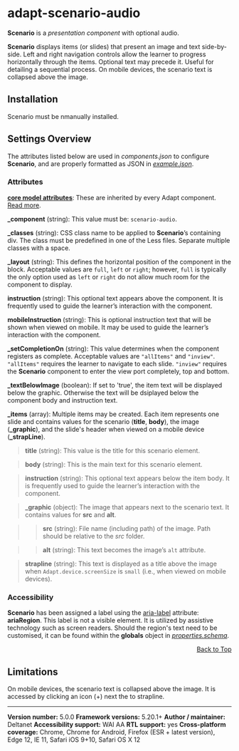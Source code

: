 # adapt-scenario-audio  

**Scenario** is a *presentation component* with optional audio.

**Scenario** displays items (or slides) that present an image and text side-by-side. Left and right navigation controls allow the learner to progress horizontally through the items. Optional text may precede it. Useful for detailing a sequential process. On mobile devices, the scenario text is collapsed above the image.

## Installation

Scenario must be nmanually installed.

## Settings Overview

The attributes listed below are used in *components.json* to configure **Scenario**, and are properly formatted as JSON in [*example.json*](https://github.com/deltanet/adapt-scenario-audio/blob/master/example.json).

### Attributes

[**core model attributes**](https://github.com/adaptlearning/adapt_framework/wiki/Core-model-attributes): These are inherited by every Adapt component. [Read more](https://github.com/adaptlearning/adapt_framework/wiki/Core-model-attributes).

**_component** (string): This value must be: `scenario-audio`.

**_classes** (string): CSS class name to be applied to **Scenario**’s containing div. The class must be predefined in one of the Less files. Separate multiple classes with a space.

**_layout** (string): This defines the horizontal position of the component in the block. Acceptable values are `full`, `left` or `right`; however, `full` is typically the only option used as `left` or `right` do not allow much room for the component to display.

**instruction** (string): This optional text appears above the component. It is frequently used to guide the learner’s interaction with the component.   

**mobileInstruction** (string): This is optional instruction text that will be shown when viewed on mobile. It may be used to guide the learner’s interaction with the component.   

**_setCompletionOn** (string): This value determines when the component registers as complete. Acceptable values are `"allItems"` and `"inview"`. `"allItems"` requires the learner to navigate to each slide. `"inview"` requires the **Scenario** component to enter the view port completely, top and bottom.

**_textBelowImage** (boolean): If set to 'true', the item text will be displayed below the graphic. Otherwise the text will be dsiplayed below the component body and instruction text.

**_items** (array): Multiple items may be created. Each item represents one slide and contains values for the scenario (**title**, **body**), the image (**_graphic**), and the slide's header when viewed on a mobile device (**_strapLine**).

>**title** (string): This value is the title for this scenario element.  

>**body** (string): This is the main text for this scenario element.  

>**instruction** (string): This optional text appears below the item body. It is frequently used to guide the learner’s interaction with the component.   

>**_graphic** (object): The image that appears next to the scenario text. It contains values for **src** and **alt**.

>>**src** (string): File name (including path) of the image. Path should be relative to the *src* folder.  

>>**alt** (string): This text becomes the image’s `alt` attribute.  

>**strapline** (string): This text is displayed as a title above the image when `Adapt.device.screenSize` is `small` (i.e., when viewed on mobile devices).  

### Accessibility  
**Scenario** has been assigned a label using the [aria-label](https://github.com/adaptlearning/adapt_framework/wiki/Aria-Labels) attribute: **ariaRegion**. This label is not a visible element. It is utilized by assistive technology such as screen readers. Should the region's text need to be customised, it can be found within the **globals** object in [*properties.schema*](https://github.com/deltanet/adapt-scenario-audio/blob/master/properties.schema).   
<div float align=right><a href="#top">Back to Top</a></div>

## Limitations

On mobile devices, the scenario text is collapsed above the image. It is accessed by clicking an icon (+) next the to strapline.

----------------------------
**Version number:**  5.0.0
**Framework versions:** 5.20.1+
**Author / maintainer:** Deltanet
**Accessibility support:** WAI AA
**RTL support:** yes
**Cross-platform coverage:** Chrome, Chrome for Android, Firefox (ESR + latest version), Edge 12, IE 11, Safari iOS 9+10, Safari OS X 12